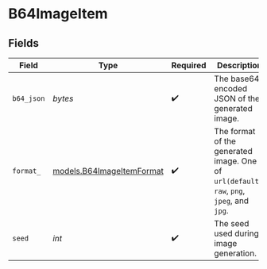 # B64ImageItem


## Fields

| Field                                                                                      | Type                                                                                       | Required                                                                                   | Description                                                                                |
| ------------------------------------------------------------------------------------------ | ------------------------------------------------------------------------------------------ | ------------------------------------------------------------------------------------------ | ------------------------------------------------------------------------------------------ |
| `b64_json`                                                                                 | *bytes*                                                                                    | :heavy_check_mark:                                                                         | The base64-encoded JSON of the generated image.                                            |
| `format_`                                                                                  | [models.B64ImageItemFormat](../models/b64imageitemformat.md)                               | :heavy_check_mark:                                                                         | The format of the generated image. One of `url(default)`, `raw`, `png`, `jpeg`, and `jpg`. |
| `seed`                                                                                     | *int*                                                                                      | :heavy_check_mark:                                                                         | The seed used during image generation.                                                     |